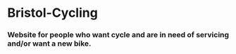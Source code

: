 # Bristol-Cycling
### Website for people who want cycle and are in need of servicing and/or want a new bike.